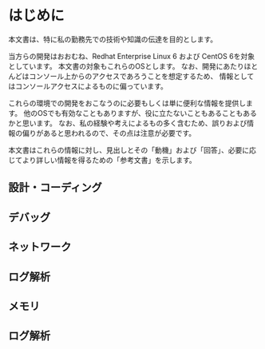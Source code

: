 
# はじめに
本文書は、特に私の勤務先での技術や知識の伝達を目的とします。

当方らの開発はおおむね、Redhat Enterprise Linux 6 および CentOS 6を対象としています。
本文書の対象もこれらのOSとします。
なお、開発にあたりほとんどはコンソール上からのアクセスであろうことを想定するため、
情報としてはコンソールアクセスによるものに偏っています。

これらの環境での開発をおこなうのに必要もしくは単に便利な情報を提供します。
他のOSでも有効なこともありますが、役に立たないこともあることもあるかと思います。
なお、私の経験や考えによるもの多く含むため、誤りおよび情報の偏りがあると思われるので、その点は注意が必要です。

本文書はこれらの情報に対し、見出しとその「動機」および「回答」、必要に応じてより詳しい情報を得るための「参考文書」を示します。

## 設計・コーディング

## デバッグ

## ネットワーク

## ログ解析

## メモリ

## ログ解析
